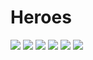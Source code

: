 # Heroes

![](https://github.com/CormacKrum/Heroesblob/master/ss1.png)
![](https://github.com/CormacKrum/Heroesblob/master/ss2.png)
![](https://github.com/CormacKrum/Heroesblob/master/ss3.png)
![](https://github.com/CormacKrum/Heroesblob/master/ss4.png)
![](https://github.com/CormacKrum/Heroesblob/master/ss5.png)
![](https://github.com/CormacKrum/Heroesblob/master/ss6.png)
